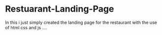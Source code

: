 # Restuarant-Landing-Page

In this i just simply created the landing page for the restaurant with the use of html css and js  ....
